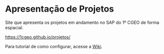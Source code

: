 # Apresentação de Projetos

Site que apresenta os projetos em andamento no SAP do 1º CGEO de forma espacial.

https://1cgeo.github.io/projetos/

Para tutorial de como configurar, acesse a [Wiki](https://github.com/1cgeo/projetos/wiki).
